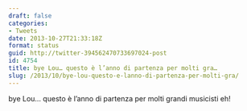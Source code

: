 ```yaml
---
draft: false
categories:
- Tweets
date: 2013-10-27T21:33:18Z
format: status
guid: http://twitter-394562470733697024-post
id: 4754
title: bye Lou… questo è l’anno di partenza per molti gra…
slug: /2013/10/bye-lou-questo-e-lanno-di-partenza-per-molti-gra/
---
```


bye Lou… questo è l’anno di partenza per molti grandi musicisti eh!